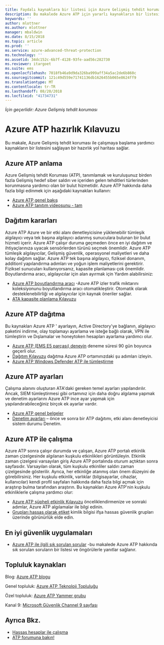 ```yaml
---
title: Faydalı kaynaklara bir listesi için Azure Gelişmiş tehdit koruması | Microsoft Docs
description: Bu makalede Azure ATP için yararlı kaynakların bir listesini sağlar.
keywords: ''
author: mlottner
ms.author: mlottner
manager: mbaldwin
ms.date: 8/15/2018
ms.topic: article
ms.prod: ''
ms.service: azure-advanced-threat-protection
ms.technology: ''
ms.assetid: 34dc152c-6b7f-4128-93fe-aad56c282730
ms.reviewer: itargoet
ms.suite: ems
ms.openlocfilehash: 7018fb46a9d9da326ba999aff34a5ac2de6b860c
ms.sourcegitcommit: 121c49d559e71741136db1626455b065e8624ff9
ms.translationtype: MT
ms.contentlocale: tr-TR
ms.lasthandoff: 08/20/2018
ms.locfileid: "41734731"
---
```

*İçin geçerlidir: Azure Gelişmiş tehdit koruması*



# <a name="azure-atp-readiness-guide"></a>Azure ATP hazırlık Kılavuzu

Bu makale, Azure Gelişmiş tehdit koruması ile çalışmaya başlama yardımcı kaynakların bir listesini sağlayan bir hazırlık yol haritası sağlar. 

## <a name="understanding-azure-atp"></a>Azure ATP anlama

Azure Gelişmiş tehdit Koruması (ATP), tanımlamak ve kuruluşunuz birden fazla Gelişmiş hedef siber saldırı ve içeriden gelen tehditleri türlerinden korunmasına yardımcı olan bir bulut hizmetidir. Azure ATP hakkında daha fazla bilgi edinmek için aşağıdaki kaynakları kullanın: 
- [Azure ATP genel bakış](what-is-atp.md)
- [Azure ATP tanıtım videosunu - tam](https://www.youtube.com/watch?v=KX-xpFc0sBw) 

## <a name="deployment-decisions"></a>Dağıtım kararları

Azure ATP Azure ve bir etki alanı denetleyicisine yüklenebilir tümleşik algılayıcı veya tek başına algılayıcı adanmış sunuculara bulunan bir bulut hizmeti içerir. Azure ATP çalışır duruma geçmeden önce en iyi dağıtım ve ihtiyaçlarınıza uyacak sensörlerden türünü seçmek önemlidir. Azure ATP tümleşik algılayıcılar, Gelişmiş güvenlik, operasyonel maliyetleri ve daha kolay dağıtım sağlar. Azure ATP tek başına algılayıcı, fiziksel donanım, additionl yapılandırma adımları ve yoğun işlem maliyetlerini gerektirir. <br>Fiziksel sunucuları kullanıyorsanız, kapasite planlaması çok önemlidir. Boyutlandırma aracı, algılayıcılar için alan ayırmak için Yardım alabilirsiniz: 
- [Azure ATP boyutlandırma aracı](http://aka.ms/aatpsizingtool) -Azure ATP izler trafik miktarını koleksiyonunu boyutlandırma aracı otomatikleştirir. Otomatik olarak desteklenebilirliği ve algılayıcılar için kaynak öneriler sağlar. 
- [ATA kapasite planlama Kılavuzu](atp-capacity-planning.md)

## <a name="deploy-azure-atp"></a>Azure ATP dağıtma

Bu kaynakları Azure ATP ' ayarlayın, Active Directory'ye bağlanın, algılayıcı paketini indirme, olay toplamayı ayarlama ve isteğe bağlı olarak, VPN ile tümleştirin ve Dışlamalar ve honeytoken hesapları ayarlama yardımcı olur. 
- [Azure ATP (EMS E5 parçası) deneyin](http://aka.ms/aatptrial) deneme süresi 90 gün boyunca geçerli olur.
- [Dağıtım Kılavuzu](install-atp-step1.md) dağıtma Azure ATP ortamınızdaki şu adımları izleyin.
- [Azure ATP Windows Defender ATP ile tümleştirme](integrate-wd-atp.md)

## <a name="azure-atp-settings"></a>Azure ATP ayarları

Çalışma alanını oluşturan ATA'daki gereken temel ayarları yapılandırılır. Ancak, SIEM tümleştirmesi gibi ortamınız için daha doğru algılama yapmak ve denetim ayarlarını Azure ATP ince ayar yapmak için yapılandırabileceğiniz birçok ek ayarlar vardır. 

- [Azure ATP genel belgeler](what-is-atp.md)
- [Denetim ayarları](https://blogs.technet.microsoft.com/positivesecurity/2017/08/18/ata-auditing-auditpol-advanced-audit-settings-enforcement-lightweight-gateway-service-discovery/) – önce ve sonra bir ATP dağıtımı, etki alanı denetleyicisi sistem durumu Denetim. 

## <a name="work-with-azure-atp"></a>Azure ATP ile çalışma

Azure ATP sonra çalışır durumda ve çalışan, Azure ATP portalı etkinlik zaman çizelgesinde algılanan kuşkulu etkinlikleri görüntüleyin. Etkinlik zaman çizelgesi varsayılan giriş Azure ATP portalında oturum açtıktan sonra sayfasıdır. Varsayılan olarak, tüm kuşkulu etkinliler saldırı zaman çizelgesinde gösterilir. Ayrıca, her etkinliğe atanmış olan önem düzeyini de görebilirsiniz. Her kuşkulu etkinlik, varlıklar (bilgisayarlar, cihazlar, kullanıcılar) kendi profil sayfaları hakkında daha fazla bilgi açmak için araştırıp bulma tarafından araştırın. Bu kaynakları Azure ATP'nin kuşkulu etkinliklerle çalışma yardımcı olur: 

- [Azure ATP şüpheli etkinlik Kılavuzu](suspicious-activity-guide.md) önceliklendirmenize ve sonraki adımlar, Azure ATP algılamalar ile bilgi edinin.
- [Grupları hassas olarak etiket](sensitive-accounts.md) kimlik bilgisi ifşa hassas güvenlik grupları üzerinde görünürlük elde edin.

## <a name="security-best-practices"></a>En iyi güvenlik uygulamaları

- [Azure ATP ile ilgili sık sorulan sorular](atp-technical-faq.md) -bu makalede Azure ATP hakkında sık sorulan soruların bir listesi ve öngörülerle yanıtlar sağlanır. 

## <a name="community-resources"></a>Topluluk kaynakları

Blog: [Azure ATP blogu](https://aka.ms/aatpblog)

Genel topluluk: [Azure ATP Teknoloji Topluluğu](https://aka.ms/AatpCom)

Özel topluluk: [Azure ATP Yammer grubu](https://www.yammer.com/azureadvisors/#/threads/inGroup?type=in_group&feedId=9386893&view=all)

Kanal 9: [Microsoft Güvenlik Channel 9 sayfası](https://channel9.msdn.com/Shows/Microsoft-Security/)



## <a name="see-also"></a>Ayrıca Bkz.

- [Hassas hesaplar ile çalışma](sensitive-accounts.md)
- [ATP forumuna bakın!](https://aka.ms/azureatpcommunity)